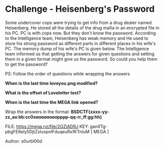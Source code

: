 # Challenge - Heisenberg's Password

Some undercover cops were trying to get info from a drug dealer named Heisenberg. He stored all the details of the drug mafia in an encrypted file in his PC. PC is with cops now. But they don't know the password. According to the Intelligence team, Heisenberg has weak memory and He used to store his strong password as different parts in different places in his wife's PC. The memory dump of his wife's PC is given below. The Intelligence team informed us that getting the answers for given questions and setting them in a given format might give us the password. So could you help them to get the password?

PS: Follow the order of questions while wrapping the answers

**When is the last time loveyou.png modified?**

**What is the offset of Loveletter text?**

**When is the last time the MEGA link opened?**

Wrap the answers in the format: **BSDCTF{xxxx-yy-zz_aa:bb:cc$0xaaaaaaaa$pppp-qq-rr_ff:gg:hh}**

FILE: https://mega.nz/file/2GZiADRJ KEY: ganXTg-pbgFE6ely5DjtZsIuxpnIFduqeuRxfKTnIuM [ MEGA ]

Author: s0urbl00d
